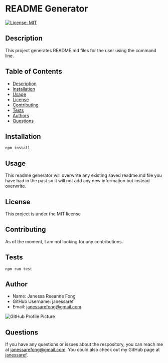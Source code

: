 # README Generator
  [![License: MIT](https://img.shields.io/badge/License-MIT-blue.svg)](https://opensource.org/licenses/MIT)

  ## Description
  This project generates README.md files for the user using the command line.
  
  ## Table of Contents
  * [Description](#description)
  * [Installation](#installation)
  * [Usage](#usage)
  * [License](#license)
  * [Contributing](#contributing)
  * [Tests](#tests)
  * [Authors](#authors)
  * [Questions](#questions)
  
  ## Installation
  ```
  npm install
  ```

  ## Usage
  This readme generator will overwrite any existing saved readme.md file you have had in the past so it will not add any new information but instead overwrite. 

  ## License
  This project is under the MIT license

  ## Contributing
  As of the moment, I am not looking for any contributions.

  ## Tests
  ```
  npm run test
  ```

  ## Author
  * Name: Janessa Reeanne Fong
  * GitHub Username: janessaref
  * Email: janessarefong@gmail.com
  
 ![GitHub Profile Picture](https://github.com/janessaref.png)
  
  ## Questions
  If you have any questions or issues about the respository, you can reach me at janessarefong@gmail.com. You could also check out my GitHub page at [janessaref](https://github.com/janessaref). 
